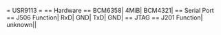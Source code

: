 = USR9113 = == Hardware == BCM6358| 4MiB| BCM4321| == Serial Port ==
J506 Function| RxD| GND| TxD| GND| == JTAG == J201 Function| unknown||
